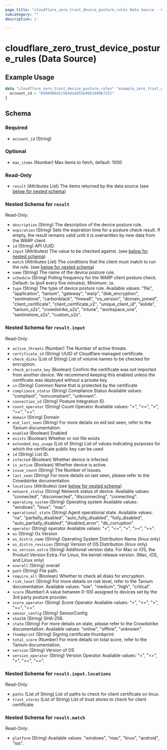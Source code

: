 ```yaml
---
page_title: "cloudflare_zero_trust_device_posture_rules Data Source - Cloudflare"
subcategory: ""
description: |-
  
---
```


# cloudflare_zero_trust_device_posture_rules (Data Source)



## Example Usage

```terraform
data "cloudflare_zero_trust_device_posture_rules" "example_zero_trust_device_posture_rules" {
  account_id = "699d98642c564d2e855e9661899b7252"
}
```

<!-- schema generated by tfplugindocs -->
## Schema

### Required

- `account_id` (String)

### Optional

- `max_items` (Number) Max items to fetch, default: 1000

### Read-Only

- `result` (Attributes List) The items returned by the data source (see [below for nested schema](#nestedatt--result))

<a id="nestedatt--result"></a>
### Nested Schema for `result`

Read-Only:

- `description` (String) The description of the device posture rule.
- `expiration` (String) Sets the expiration time for a posture check result. If empty, the result remains valid until it is overwritten by new data from the WARP client.
- `id` (String) API UUID.
- `input` (Attributes) The value to be checked against. (see [below for nested schema](#nestedatt--result--input))
- `match` (Attributes List) The conditions that the client must match to run the rule. (see [below for nested schema](#nestedatt--result--match))
- `name` (String) The name of the device posture rule.
- `schedule` (String) Polling frequency for the WARP client posture check. Default: `5m` (poll every five minutes). Minimum: `1m`.
- `type` (String) The type of device posture rule.
Available values: "file", "application", "tanium", "gateway", "warp", "disk_encryption", "sentinelone", "carbonblack", "firewall", "os_version", "domain_joined", "client_certificate", "client_certificate_v2", "unique_client_id", "kolide", "tanium_s2s", "crowdstrike_s2s", "intune", "workspace_one", "sentinelone_s2s", "custom_s2s".

<a id="nestedatt--result--input"></a>
### Nested Schema for `result.input`

Read-Only:

- `active_threats` (Number) The Number of active threats.
- `certificate_id` (String) UUID of Cloudflare managed certificate.
- `check_disks` (List of String) List of volume names to be checked for encryption.
- `check_private_key` (Boolean) Confirm the certificate was not imported from another device. We recommend keeping this enabled unless the certificate was deployed without a private key.
- `cn` (String) Common Name that is protected by the certificate
- `compliance_status` (String) Compliance Status
Available values: "compliant", "noncompliant", "unknown".
- `connection_id` (String) Posture Integration ID.
- `count_operator` (String) Count Operator
Available values: "<", "<=", ">", ">=", "==".
- `domain` (String) Domain
- `eid_last_seen` (String) For more details on eid last seen, refer to the Tanium documentation.
- `enabled` (Boolean) Enabled
- `exists` (Boolean) Whether or not file exists
- `extended_key_usage` (List of String) List of values indicating purposes for which the certificate public key can be used
- `id` (String) List ID.
- `infected` (Boolean) Whether device is infected.
- `is_active` (Boolean) Whether device is active.
- `issue_count` (String) The Number of Issues.
- `last_seen` (String) For more details on last seen, please refer to the Crowdstrike documentation.
- `locations` (Attributes) (see [below for nested schema](#nestedatt--result--input--locations))
- `network_status` (String) Network status of device.
Available values: "connected", "disconnected", "disconnecting", "connecting".
- `operating_system` (String) Operating system
Available values: "windows", "linux", "mac".
- `operational_state` (String) Agent operational state.
Available values: "na", "partially_disabled", "auto_fully_disabled", "fully_disabled", "auto_partially_disabled", "disabled_error", "db_corruption".
- `operator` (String) operator
Available values: "<", "<=", ">", ">=", "==".
- `os` (String) Os Version
- `os_distro_name` (String) Operating System Distribution Name (linux only)
- `os_distro_revision` (String) Version of OS Distribution (linux only)
- `os_version_extra` (String) Additional version data. For Mac or iOS, the Product Version Extra. For Linux, the kernel release version. (Mac, iOS, and Linux only)
- `overall` (String) overall
- `path` (String) File path.
- `require_all` (Boolean) Whether to check all disks for encryption.
- `risk_level` (String) For more details on risk level, refer to the Tanium documentation.
Available values: "low", "medium", "high", "critical".
- `score` (Number) A value between 0-100 assigned to devices set by the 3rd party posture provider.
- `score_operator` (String) Score Operator
Available values: "<", "<=", ">", ">=", "==".
- `sensor_config` (String) SensorConfig
- `sha256` (String) SHA-256.
- `state` (String) For more details on state, please refer to the Crowdstrike documentation.
Available values: "online", "offline", "unknown".
- `thumbprint` (String) Signing certificate thumbprint.
- `total_score` (Number) For more details on total score, refer to the Tanium documentation.
- `version` (String) Version of OS
- `version_operator` (String) Version Operator
Available values: "<", "<=", ">", ">=", "==".

<a id="nestedatt--result--input--locations"></a>
### Nested Schema for `result.input.locations`

Read-Only:

- `paths` (List of String) List of paths to check for client certificate on linux.
- `trust_stores` (List of String) List of trust stores to check for client certificate.



<a id="nestedatt--result--match"></a>
### Nested Schema for `result.match`

Read-Only:

- `platform` (String) Available values: "windows", "mac", "linux", "android", "ios".


